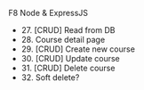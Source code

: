 F8 Node & ExpressJS

<ul>
<li>27. [CRUD] Read from DB</li>
<li>28. Course detail page</li>
<li>29. [CRUD] Create new course</li>
<li>30. [CRUD] Update course</li>
<li>31. [CRUD] Delete course</li>
<li>32. Soft delete?</li>
</ul>
